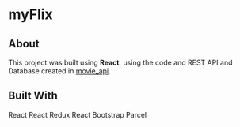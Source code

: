 # myFlix

## About

This project was built using **React**, using the code and REST API and Database created in [movie_api](https://github.com/zeusrahl/movie_api).

## Built With

React
React Redux
React Bootstrap
Parcel
